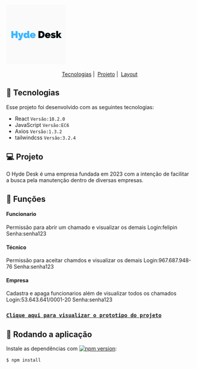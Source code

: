 
## <img align="center" alt="Carneats" title="Carneats" src="/src/images/icon.png" width="160"/> 


<p align="center">
  <a href="#-tecnologias">Tecnologias</a>&nbsp;|&nbsp;
  <a href="#-projeto">Projeto</a>&nbsp;|&nbsp;
  <a href="#-layout">Layout</a>
</p>

## 🚀 Tecnologias

Esse projeto foi desenvolvido com as seguintes tecnologias:

- React  `Versão:18.2.0`
- JavaScript     `Versão:EC6`
- Axios           `Versão:1.3.2`
- tailwindcss           `Versão:3.2.4`


## 💻 Projeto

O Hyde Desk é uma empresa fundada em 2023 com a intenção de facilitar a busca pela manutenção dentro de diversas empresas.

## 🔖 Funções

#### Funcionario

Permissão para abrir um chamado e visualizar os demais
Login:felipin
Senha:senha123

<!-- <p align="center">
  <img alt="Tela inicial" src="assets/home.png" width="300" height="600">
</p> -->


#### Técnico

Permissão para aceitar chamdos e visualizar os demais
Login:967.687.948-76
Senha:senha123

<!-- <p align="center">
  <img alt="Tela de participantes" src="assets/ingredientes.png"  width="270" height="600">
</p> -->

#### Empresa

Cadastra e apaga funcionarios além de visualizar todos os chamados
Login:53.643.641/0001-20
Senha:senha123

<!-- <p align="center">
  <img alt="Tela de carnes" src="assets/preparo.png" width="270" height="600">
</p> -->




### [`Clique aqui para visualizar o prototipo do projeto`](https://www.figma.com/file/3xKN9Vn4YH1X81rvFD3l1V/teste-de-hard-desk?node-id=0-1&t=LTfoPIScmKGwmaos-0)

## :memo: Rodando a aplicação

Instale as dependências com [![npm version](https://img.shields.io/npm/v/react-native-maps.svg?style=flat)](https://docs.npmjs.com/getting-started):

```
$ npm install 
```
